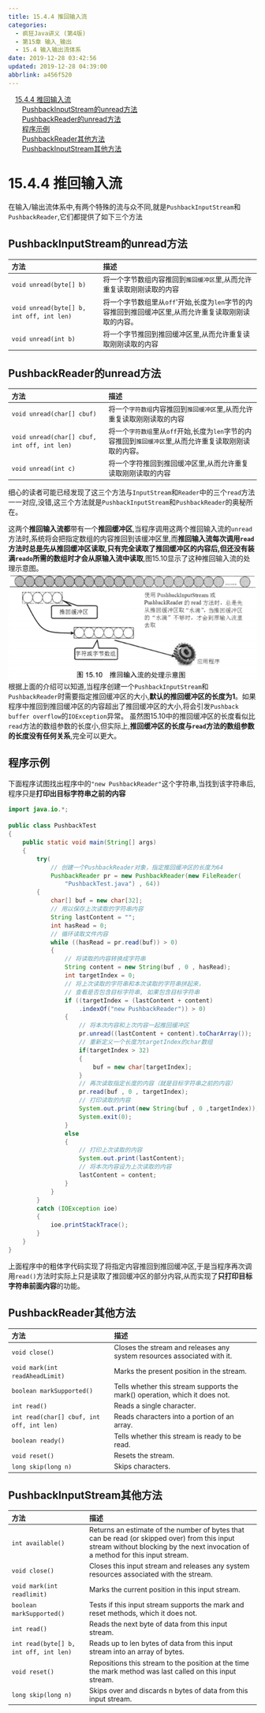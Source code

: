 ```yaml
---
title: 15.4.4 推回输入流
categories: 
  - 疯狂Java讲义 (第4版)
  - 第15章 输入_输出
  - 15.4 输入输出流体系
date: 2019-12-28 03:42:56
updated: 2019-12-28 04:39:00
abbrlink: a456f520
---
```

<div id='my_toc'><a href="/JavaReadingNotes/a456f520/#15-4-4-推回输入流" class="header_1">15.4.4 推回输入流</a>&nbsp;<br><a href="/JavaReadingNotes/a456f520/#PushbackInputStream的unread方法" class="header_2">PushbackInputStream的unread方法</a>&nbsp;<br><a href="/JavaReadingNotes/a456f520/#PushbackReader的unread方法" class="header_2">PushbackReader的unread方法</a>&nbsp;<br><a href="/JavaReadingNotes/a456f520/#程序示例" class="header_2">程序示例</a>&nbsp;<br><a href="/JavaReadingNotes/a456f520/#PushbackReader其他方法" class="header_2">PushbackReader其他方法</a>&nbsp;<br><a href="/JavaReadingNotes/a456f520/#PushbackInputStream其他方法" class="header_2">PushbackInputStream其他方法</a>&nbsp;<br></div>
<style>.header_1{margin-left: 1em;}.header_2{margin-left: 2em;}.header_3{margin-left: 3em;}.header_4{margin-left: 4em;}.header_5{margin-left: 5em;}.header_6{margin-left: 6em;}</style>
<!--more-->
<script>if (navigator.platform.search('arm')==-1){document.getElementById('my_toc').style.display = 'none';}var e,p = document.getElementsByTagName('p');while (p.length>0) {e = p[0];e.parentElement.removeChild(e);}</script>

<!--end-->
# 15.4.4 推回输入流
在输入/输出流体系中,有两个特殊的流与众不同,就是`PushbackInputStream`和`PushbackReader`,它们都提供了如下三个方法

## PushbackInputStream的unread方法

|方法|描述|
|:--|:--|
|`void unread(byte[] b)`|将一个字节数组内容推回到`推回缓冲区`里,从而允许重复读取刚刚读取的内容|
|`void unread(byte[] b, int off, int len)`|将一个字节数组里从`off`'开始,长度为`len`字节的内容推回到推回缓冲区里,从而允许重复读取刚刚读取的内容。|
|`void unread(int b)`|将一个字节推回到推回缓冲区里,从而允许重复读取刚刚读取的内容|

## PushbackReader的unread方法

|方法|描述|
|:--|:--|
|`void unread(char[] cbuf)`|将一个`字符数组`内容推回到`推回缓冲区`里,从而允许重复读取刚刚读取的内容|
|`void unread(char[] cbuf, int off, int len)`|将一个`字符数组`里从`off`开始,长度为`len`字节的内容推回到`推回缓冲区`里,从而允许重复读取刚刚读取的内容。|
|`void unread(int c)`|将一个字符推回到推回缓冲区里,从而允许重复读取刚刚读取的内容|

细心的读者可能已经发现了这三个方法与`InputStream`和`Reader`中的三个`read`方法一一对应,没错,这三个方法就是`PushbackInputStream`和`PushbackReader`的奥秘所在。

这两个**推回输入流都**带有一个**推回缓冲区**,当程序调用这两个推回输入流的`unread`方法时,系统将会把指定数组的内容推回到该缓冲区里,而**推回输入流每次调用`read`方法时总是先从推回缓冲区读取,只有完全读取了推回缓冲区的内容后,但还没有装满`reado`所需的数组时才会从原输入流中读取**,图15.10显示了这种推回输入流的处理示意图。
![这里有一张图片](https://raw.githubusercontent.com/lanlan2017/images/master/JavaReadingNotes/CrazyJavaLecture4/Chapter15IO/15.4.4/1.png)
根据上面的介绍可以知道,当程序创建一个`PushbackInputStream`和`PushbackReader`时需要指定推回缓冲区的大小,**默认的推回缓冲区的长度为1**。如果程序中推回到推回缓冲区的内容超出了推回缓冲区的大小,将会引发`Pushback buffer overflow`的`IOException`异常。
虽然图15.10中的推回缓冲区的长度看似比`read`方法的数组参数的长度小,但实际上,**推回缓冲区的长度与`read`方法的数组参数的长度没有任何关系**,完全可以更大。
## 程序示例
下面程序试图找出程序中的`"new PushbackReader"`这个字符串,当找到该字符串后,程序只是**打印出目标字符串之前的内容**
```java
import java.io.*;

public class PushbackTest
{
    public static void main(String[] args)
    {
        try(
            // 创建一个PushbackReader对象，指定推回缓冲区的长度为64
            PushbackReader pr = new PushbackReader(new FileReader(
                "PushbackTest.java") , 64))
        {
            char[] buf = new char[32];
            // 用以保存上次读取的字符串内容
            String lastContent = "";
            int hasRead = 0;
            // 循环读取文件内容
            while ((hasRead = pr.read(buf)) > 0)
            {
                // 将读取的内容转换成字符串
                String content = new String(buf , 0 , hasRead);
                int targetIndex = 0;
                // 将上次读取的字符串和本次读取的字符串拼起来，
                // 查看是否包含目标字符串, 如果包含目标字符串
                if ((targetIndex = (lastContent + content)
                    .indexOf("new PushbackReader")) > 0)
                {
                    // 将本次内容和上次内容一起推回缓冲区
                    pr.unread((lastContent + content).toCharArray());
                    // 重新定义一个长度为targetIndex的char数组
                    if(targetIndex > 32)
                    {
                        buf = new char[targetIndex];
                    }
                    // 再次读取指定长度的内容（就是目标字符串之前的内容）
                    pr.read(buf , 0 , targetIndex);
                    // 打印读取的内容
                    System.out.print(new String(buf , 0 ,targetIndex));
                    System.exit(0);
                }
                else
                {
                    // 打印上次读取的内容
                    System.out.print(lastContent);
                    // 将本次内容设为上次读取的内容
                    lastContent = content;
                }
            }
        }
        catch (IOException ioe)
        {
            ioe.printStackTrace();
        }
    }
}
```
上面程序中的粗体字代码实现了将指定内容推回到推回缓冲区,于是当程序再次调用`read()`方法时实际上只是读取了推回缓冲区的部分内容,从而实现了**只打印目标字符串前面内容**的功能。


<!-- JavaReadingNotes/CrazyJavaLecture4/Chapter15IO/15.4.4/ -->
## PushbackReader其他方法

|方法|描述|
|:--|:--|
|`void close()`|Closes the stream and releases any system resources associated with it.|
|`void mark(int readAheadLimit)`|Marks the present position in the stream.|
|`boolean markSupported()`|Tells whether this stream supports the mark() operation, which it does not.|
|`int read()`|Reads a single character.|
|`int read(char[] cbuf, int off, int len)`|Reads characters into a portion of an array.|
|`boolean ready()`|Tells whether this stream is ready to be read.|
|`void reset()`|Resets the stream.|
|`long skip(long n)`|Skips characters.|


## PushbackInputStream其他方法

|方法|描述|
|:--|:--|
|`int available()`|Returns an estimate of the number of bytes that can be read (or skipped over) from this input stream without blocking by the next invocation of a method for this input stream.|
|`void close()`|Closes this input stream and releases any system resources associated with the stream.|
|`void mark(int readlimit)`|Marks the current position in this input stream.|
|`boolean markSupported()`|Tests if this input stream supports the mark and reset methods, which it does not.|
|`int read()`|Reads the next byte of data from this input stream.|
|`int read(byte[] b, int off, int len)`|Reads up to len bytes of data from this input stream into an array of bytes.|
|`void reset()`|Repositions this stream to the position at the time the mark method was last called on this input stream.|
|`long skip(long n)`|Skips over and discards n bytes of data from this input stream.|
